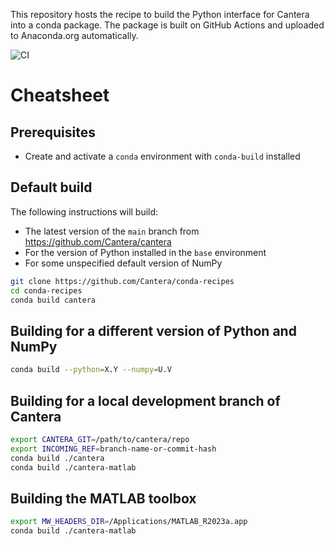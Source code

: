 This repository hosts the recipe to build the Python interface for Cantera into a conda package. The package is built on GitHub Actions and uploaded to Anaconda.org automatically.

![CI](https://github.com/Cantera/conda-recipes/workflows/CI/badge.svg)

# Cheatsheet

## Prerequisites

- Create and activate a `conda` environment with `conda-build` installed

## Default build

The following instructions will build:
- The latest version of the `main` branch from https://github.com/Cantera/cantera
- For the version of Python installed in the ``base`` environment
- For some unspecified default version of NumPy

```bash
git clone https://github.com/Cantera/conda-recipes
cd conda-recipes
conda build cantera
```

## Building for a different version of Python and NumPy

```bash
conda build --python=X.Y --numpy=U.V
```

## Building for a local development branch of Cantera

```bash
export CANTERA_GIT=/path/to/cantera/repo
export INCOMING_REF=branch-name-or-commit-hash
conda build ./cantera
conda build ./cantera-matlab
```

## Building the MATLAB toolbox

```bash
export MW_HEADERS_DIR=/Applications/MATLAB_R2023a.app
conda build ./cantera-matlab
```
